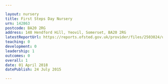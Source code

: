 ```yaml
---

layout: nursery
title: First Steps Day Nursery
urn: 142863
postcode: BA20 2RG
address: 148 Hendford Hill, Yeovil, Somerset, BA20 2RG
latestReportUrl: https://reports.ofsted.gov.uk/provider/files/2503024/urn/142863.pdf
teaching: 0
development: 0
leadership: 1
outcomes: 0
overall: 1
date: 01 April 2018 
datePublish: 24 July 2015

---
```

